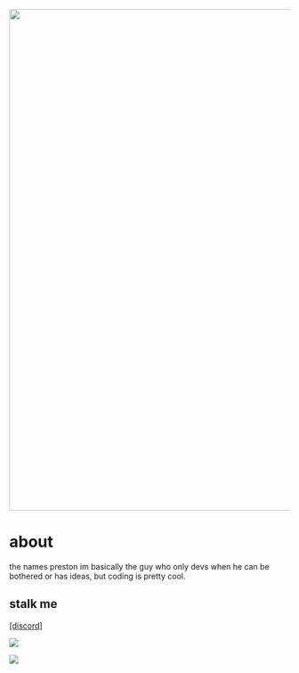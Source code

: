 <div align="center">
 <img width="900" src="https://cdn.discordapp.com/attachments/1087857471957241868/1095416250617823252/prestonh.png">
</div>

# about
the names preston im basically the guy who only devs when he can be bothered or has ideas, but coding is pretty cool.

## stalk me
[[discord]](discord.gg/Q6bQXM9TWZ)

<p>
  <a href="https://skillicons.dev">
    <img src="https://skillicons.dev/icons?i=js,ts,html,css,python" />
  </a>
</p>

<p>
  <a href="https://skillicons.dev">
    <img src="https://skillicons.dev/icons?i=nodejs,git,mongodb,discord" />
  </a>
</p>
